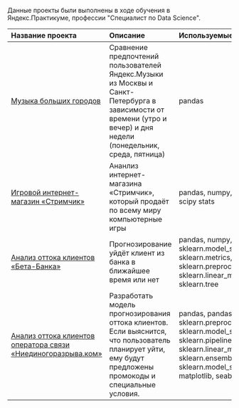 Данные проекты были выполнены в ходе обучения в Яндекс.Практикуме, профессии "Специалист по Data Science".

| Название проекта | Описание | Используемые библиотеки | 
| :---------------------- | :---------------------- | :---------------------- |
| [Музыка больших городов](music_project) | Сравнение предпочтений пользователей Яндекс.Музыки из Москвы и Санкт-Петербурга в зависимости от времени (утро и вечер) и дня недели (понедельник, среда, пятница) | pandas
| [Игровой интернет-магазин «Стримчик»](games_project) | Ананлиз интернет-магазина «Стримчик», который продаёт по всему миру компьютерные игры | pandas, numpy, matplotlib, seaborn, scipy stats
| [Анализ оттока клиентов «Бета-Банка»](analysis_bank) | Прогнозирование уйдёт клиент из банка в ближайшее время или нет | pandas, numpy, matplotlib, seaborn, sklearn.model_selection, sklearn.metrics, sklearn.utils, sklearn.preprocessing, sklearn.linear_model, sklearn.ensemble, sklearn.tree
| [Анализ оттока клиентов оператора связи «Ниединогоразрыва.ком»](final_project) | Разработать модель прогнозирования оттока клиентов. Если выяснится, что пользователь планирует уйти, ему будут предложены промокоды и специальные условия. |pandas, pandas_profiling, numpy , phik, sklearn.preprocessing, sklearn.model_selection, sklearn.pipeline, sklearn.compose, sklearn.linear_model, sklearn.tree, sklearn.ensemble, catboost, lightgbm, sklearn.model_selectionsklearn.metrics, matplotlib, seaborn
